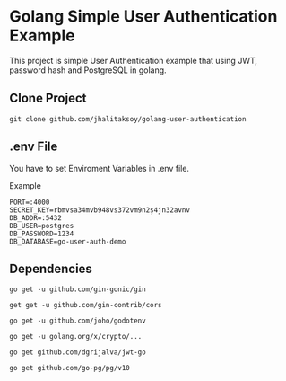 # Golang Simple User Authentication Example

This project is simple User Authentication example that using JWT, password hash and PostgreSQL in golang.

## Clone Project
    
    git clone github.com/jhalitaksoy/golang-user-authentication

## .env File

You have to set Enviroment Variables in .env file.

Example 

    PORT=:4000
    SECRET_KEY=rbmvsa34mvb948vs372vm9n2ş4jn32avnv
    DB_ADDR=:5432
    DB_USER=postgres
    DB_PASSWORD=1234
    DB_DATABASE=go-user-auth-demo

## Dependencies

    go get -u github.com/gin-gonic/gin

    get get -u github.com/gin-contrib/cors

    go get -u github.com/joho/godotenv

    go get -u golang.org/x/crypto/...

    go get github.com/dgrijalva/jwt-go
    
    go get github.com/go-pg/pg/v10